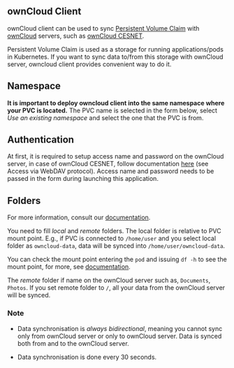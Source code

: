 
## ownCloud Client

ownCloud client can be used to sync [Persistent Volume Claim](https://kubernetes.io/docs/concepts/storage/persistent-volumes/) with [ownCloud](https://owncloud.com) servers, such as [ownCloud CESNET](https://owncloud.cesnet.cz).

Persistent Volume Claim is used as a storage for running applications/pods in Kubernetes. If you want to sync data to/from this storage with ownCloud server, owncloud client provides convenient way to do it.

## Namespace

**It is important to deploy owncloud client into the same namespace where your PVC is located.** The PVC name is selected in the form below, select *Use an existing namespace* and select the one that the PVC is from.

## Authentication

At first, it is required to setup access name and password on the ownCloud server, in case of ownCloud CESNET, follow documentation [here](https://du.cesnet.cz/en/navody/owncloud/start#access_via_webdav_protocol) (see Access via WebDAV protocol). Access name and password needs to be passed in the form during launching this application.

## Folders

For more information, consult our [documentation](https://docs.cerit.io/docs/owncloudclient.html).

You need to fill *local* and *remote* folders. The local folder is relative to PVC mount point. E.g., if PVC is connected to `/home/user` and you select local folder as `owncloud-data`, data will be synced into `/home/user/owncloud-data`.

You can check the mount point entering the `pod` and issuing `df -h` to see the mount point, for more, see [documentation](https://docs.cerit.io/docs/owncloudclient.html).

The *remote* folder if name on the ownCloud server such as, `Documents`, `Photos`. If you set remote folder to `/`, all your data from the ownCloud server will be synced.

### Note

* Data synchronisation is *always bidirectional*, meaning you cannot sync only from ownCloud server or only to ownCloud server. Data is synced both from and to the ownCloud server.

* Data synchronisation is done every 30 seconds.
